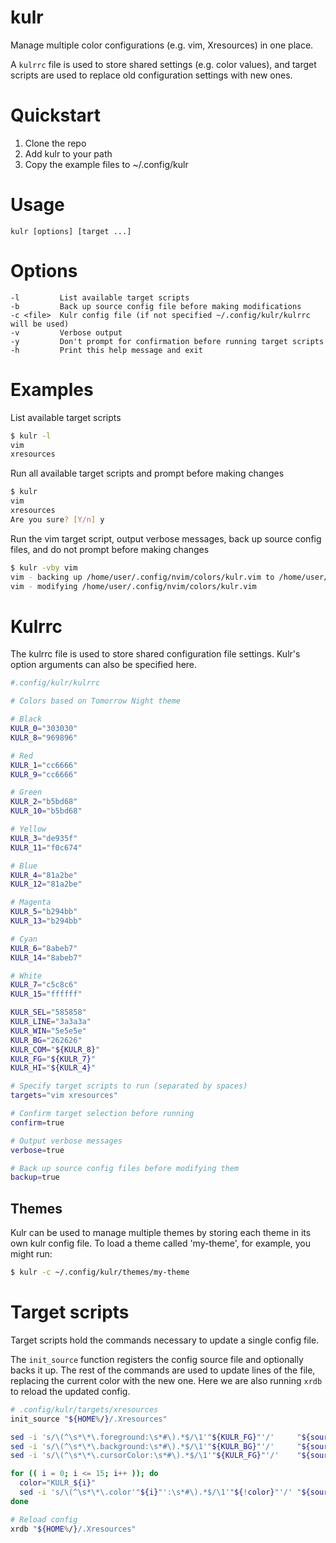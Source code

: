 # kulr
Manage multiple color configurations (e.g. vim, Xresources) in one place.

A `kulrrc` file is used to store shared settings (e.g. color values), and target scripts are used to replace old configuration settings with new ones.

# Quickstart

1. Clone the repo
2. Add kulr to your path
3. Copy the example files to ~/.config/kulr

# Usage

```
kulr [options] [target ...]
```

# Options

```
-l         List available target scripts
-b         Back up source config file before making modifications
-c <file>  Kulr config file (if not specified ~/.config/kulr/kulrrc will be used)
-v         Verbose output
-y         Don't prompt for confirmation before running target scripts
-h         Print this help message and exit
```

# Examples

List available target scripts

``` sh
$ kulr -l
vim
xresources
```

Run all available target scripts and prompt before making changes

``` sh
$ kulr
vim
xresources
Are you sure? [Y/n] y
```

Run the vim target script, output verbose messages, back up source config files, and do not prompt before making changes

``` sh
$ kulr -vby vim
vim - backing up /home/user/.config/nvim/colors/kulr.vim to /home/user/.config/nvim/colors/kulr.vim.bak
vim - modifying /home/user/.config/nvim/colors/kulr.vim
```

# Kulrrc

The kulrrc file is used to store shared configuration file settings. Kulr's option arguments can also be specified here.

``` sh
#.config/kulr/kulrrc

# Colors based on Tomorrow Night theme

# Black
KULR_0="303030"
KULR_8="969896"

# Red
KULR_1="cc6666"
KULR_9="cc6666"

# Green
KULR_2="b5bd68"
KULR_10="b5bd68"

# Yellow
KULR_3="de935f"
KULR_11="f0c674"

# Blue
KULR_4="81a2be"
KULR_12="81a2be"

# Magenta
KULR_5="b294bb"
KULR_13="b294bb"

# Cyan
KULR_6="8abeb7"
KULR_14="8abeb7"

# White
KULR_7="c5c8c6"
KULR_15="ffffff"

KULR_SEL="585858"
KULR_LINE="3a3a3a"
KULR_WIN="5e5e5e"
KULR_BG="262626"
KULR_COM="${KULR_8}"
KULR_FG="${KULR_7}"
KULR_HI="${KULR_4}"

# Specify target scripts to run (separated by spaces)
targets="vim xresources"

# Confirm target selection before running
confirm=true

# Output verbose messages
verbose=true

# Back up source config files before modifying them
backup=true
```

## Themes

Kulr can be used to manage multiple themes by storing each theme in its own kulr config file. To load a theme called 'my-theme', for example, you might run:

``` sh
$ kulr -c ~/.config/kulr/themes/my-theme
```

# Target scripts

Target scripts hold the commands necessary to update a single config file.

The `init_source` function registers the config source file and optionally backs it up. The rest of the commands are used to update lines of the file, replacing the current color with the new one. Here we are also running `xrdb` to reload the updated config.

``` sh
# .config/kulr/targets/xresources
init_source "${HOME%/}/.Xresources"

sed -i 's/\(^\s*\*\.foreground:\s*#\).*$/\1'"${KULR_FG}"'/'     "${source_path}"
sed -i 's/\(^\s*\*\.background:\s*#\).*$/\1'"${KULR_BG}"'/'     "${source_path}"
sed -i 's/\(^\s*\*\.cursorColor:\s*#\).*$/\1'"${KULR_FG}"'/'    "${source_path}"

for (( i = 0; i <= 15; i++ )); do
  color="KULR_${i}"
  sed -i 's/\(^\s*\*\.color'"${i}"':\s*#\).*$/\1'"${!color}"'/' "${source_path}"
done

# Reload config
xrdb "${HOME%/}/.Xresources"
```
